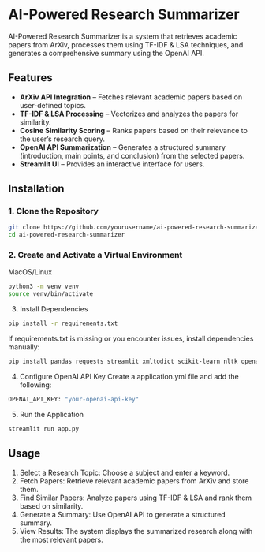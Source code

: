 # AI-Powered Research Summarizer

AI-Powered Research Summarizer is a system that retrieves academic papers from ArXiv, processes them using TF-IDF & LSA techniques, and generates a comprehensive summary using the OpenAI API.

## Features

- **ArXiv API Integration** – Fetches relevant academic papers based on user-defined topics.
- **TF-IDF & LSA Processing** – Vectorizes and analyzes the papers for similarity.
- **Cosine Similarity Scoring** – Ranks papers based on their relevance to the user’s research query.
- **OpenAI API Summarization** – Generates a structured summary (introduction, main points, and conclusion) from the selected papers.
- **Streamlit UI** – Provides an interactive interface for users.

## Installation

### 1. Clone the Repository
```sh
git clone https://github.com/yourusername/ai-powered-research-summarizer.git
cd ai-powered-research-summarizer
```

### 2. Create and Activate a Virtual Environment
MacOS/Linux
```sh
python3 -m venv venv
source venv/bin/activate
```

3. Install Dependencies
```sh
pip install -r requirements.txt
```

If requirements.txt is missing or you encounter issues, install dependencies manually:
```sh
pip install pandas requests streamlit xmltodict scikit-learn nltk openai
```

4. Configure OpenAI API Key
Create a application.yml file and add the following:
```sh
OPENAI_API_KEY: "your-openai-api-key"
```

5. Run the Application
```sh
streamlit run app.py
```

## Usage
1. Select a Research Topic: Choose a subject and enter a keyword.
2. Fetch Papers: Retrieve relevant academic papers from ArXiv and store them.
3. Find Similar Papers: Analyze papers using TF-IDF & LSA and rank them based on similarity.
4. Generate a Summary: Use OpenAI API to generate a structured summary.
5. View Results: The system displays the summarized research along with the most relevant papers.